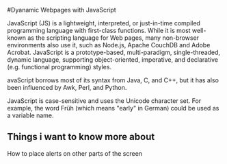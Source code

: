 #Dyanamic Webpages with JavaScript

JavaScript (JS) is a lightweight, interpreted, or just-in-time compiled programming language with first-class functions. While it is most well-known as the scripting language for Web pages, many non-browser environments also use it, such as Node.js, Apache CouchDB and Adobe Acrobat. JavaScript is a prototype-based, multi-paradigm, single-threaded, dynamic language, supporting object-oriented, imperative, and declarative (e.g. functional programming) styles.

avaScript borrows most of its syntax from Java, C, and C++, but it has also been influenced by Awk, Perl, and Python.

JavaScript is case-sensitive and uses the Unicode character set. For example, the word Früh (which means "early" in German) could be used as a variable name.

## Things i want to know more about

How to place alerts on other parts of the screen